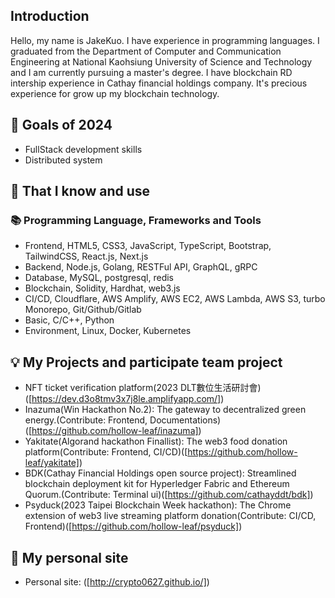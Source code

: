 ## Introduction

Hello, my name is JakeKuo. I have experience in programming languages. I graduated from the Department of Computer and Communication Engineering at National Kaohsiung University of Science and Technology and I am currently pursuing a master's degree. I have blockchain RD intership experience in Cathay financial holdings company. It's precious experience for grow up my blockchain technology.

## 🔭 Goals of 2024
- FullStack development skills
- Distributed system
## 🧠 That I know and use
### 📚 Programming Language, Frameworks and Tools
- Frontend, HTML5, CSS3, JavaScript, TypeScript, Bootstrap, TailwindCSS, React.js, Next.js
- Backend, Node.js, Golang, RESTFul API, GraphQL, gRPC
- Database, MySQL, postgresql, redis
- Blockchain, Solidity, Hardhat, web3.js
- CI/CD, Cloudflare, AWS Amplify, AWS EC2, AWS Lambda, AWS S3, turbo Monorepo, Git/Github/Gitlab
- Basic, C/C++, Python
- Environment, Linux, Docker, Kubernetes
## 💡 My Projects and participate team project
- NFT ticket verification platform(2023 DLT數位生活研討會) ([https://dev.d3o8tmv3x7j8le.amplifyapp.com/])
- Inazuma(Win Hackathon No.2): The gateway to decentralized green energy.(Contribute: Frontend, Documentations)([https://github.com/hollow-leaf/inazuma])
- Yakitate(Algorand hackathon Finallist): The web3 food donation platform(Contribute: Frontend, CI/CD)([https://github.com/hollow-leaf/yakitate])
- BDK(Cathay Financial Holdings open source project): Streamlined blockchain deployment kit for Hyperledger Fabric and Ethereum Quorum.(Contribute: Terminal ui)([https://github.com/cathayddt/bdk])
- Psyduck(2023 Taipei Blockchain Week hackathon): The Chrome extension of web3 live streaming platform donation(Contribute: CI/CD, Frontend)([https://github.com/hollow-leaf/psyduck])

## 🔗 My personal site
- Personal site: ([http://crypto0627.github.io/])
